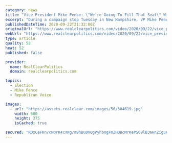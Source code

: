 ```yaml
---
category: news
title: "Vice President Mike Pence: \"We're Going To Fill That Seat\" With A Principled, Conservative Woman"
excerpt: "During a campaign stop Tuesday in New Hampshire, VP Mike Pence vowed that the Trump administration will fill the seat left vacant by the death of Supreme Court Justice Ruth Bader Ginsburg. \"We're going to fill that seat\" with a principled,"
publishedDateTime: 2020-09-22T21:32:00Z
originalUrl: "https://www.realclearpolitics.com/video/2020/09/22/vice_president_mike_pence_were_going_to_fill_that_seat_with_a_principled_conservative_woman.html#!"
webUrl: "https://www.realclearpolitics.com/video/2020/09/22/vice_president_mike_pence_were_going_to_fill_that_seat_with_a_principled_conservative_woman.html#!"
type: article
quality: 52
heat: 52
published: false

provider:
  name: RealClearPolitics
  domain: realclearpolitics.com

topics:
  - Election
  - Mike Pence
  - Republican Voice

images:
  - url: "https://assets.realclear.com/images/50/504619.jpg"
    width: 500
    height: 375
    isCached: true

secured: "RDxCeFKn/cNOrK4cXKg/m9hBu0VQgPyhbXgFmZHQBoMrKePS69lB3aHnZiguPEoRN7rPYVFy2Vz1L0mwvm0onIBbNmdsjg1XVHMiBVwBwEDQjHElN73X5BXeCbBUAgHzaKfryZQH923UrkvZLlStK+hkpSu9FDcUkq//lQaxozECflry6f2+nl31bz5Fequ5HdjmOS8Gd80gkE3LrumqZ9PIw6dFtGVnZjFN9zwkODKiBmQJ7HYQvOS2Utnj5nCHSPY/sy6wgE9CySGoVIHRNUb2ixXZO+CGaWFZh6IymQzy5HUpOZ+9gwTImt/279m1Eok1Y9gysIErv7U0T2utiZFQxP9BKGMRWlPRRpBRq90=;dODWL2LJ6kQrw1uE32Dg7A=="
---
```


